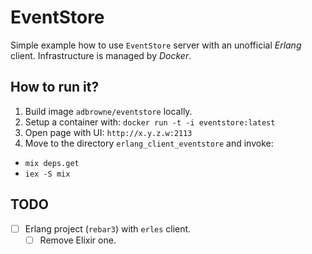 # EventStore

Simple example how to use `EventStore` server with an unofficial *Erlang* client. Infrastructure is managed by *Docker*.

## How to run it?

1. Build image `adbrowne/eventstore` locally.
2. Setup a container with: `docker run -t -i eventstore:latest`
3. Open page with UI: `http://x.y.z.w:2113`
4. Move to the directory `erlang_client_eventstore` and invoke:
  - `mix deps.get`
  - `iex -S mix`

## TODO

- [ ] Erlang project (`rebar3`) with `erles` client.
  - [ ] Remove Elixir one.
